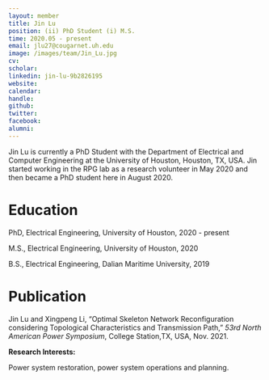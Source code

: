 ```yaml
---
layout: member
title: Jin Lu
position: (ii) PhD Student (i) M.S. 
time: 2020.05 - present
email: jlu27@cougarnet.uh.edu
image: /images/team/Jin_Lu.jpg
cv:
scholar: 
linkedin: jin-lu-9b2826195 
website: 
calendar: 
handle: 
github: 
twitter: 
facebook: 
alumni: 
---
```


Jin Lu is currently a PhD Student with the Department of Electrical and Computer Engineering at the University of Houston, Houston, TX, USA. Jin started working in the RPG lab as a research volunteer in May 2020 and then became a PhD student here in August 2020.

# Education

PhD, Electrical Engineering, University of Houston, 2020 - present

M.S., Electrical Engineering, University of Houston, 2020

B.S., Electrical Engineering, Dalian Maritime University, 2019


# Publication
Jin Lu and Xingpeng Li, “Optimal Skeleton Network Reconfiguration considering Topological Characteristics and Transmission Path,” *53rd North American Power Symposium*, College Station,TX, USA, Nov. 2021.




**Research Interests:** 

Power system restoration, power system operations and planning.